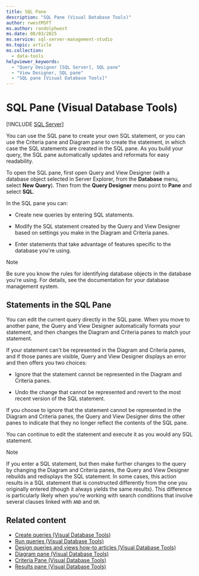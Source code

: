```yaml
---
title: SQL Pane
description: "SQL Pane (Visual Database Tools)"
author: rwestMSFT
ms.author: randolphwest
ms.date: 08/03/2025
ms.service: sql-server-management-studio
ms.topic: article
ms.collection:
  - data-tools
helpviewer_keywords:
  - "Query Designer [SQL Server], SQL pane"
  - "View Designer, SQL pane"
  - "SQL pane [Visual Database Tools]"
---
```

# SQL Pane (Visual Database Tools)

[!INCLUDE [SQL Server](../includes/applies-to-version/sqlserver.md)]

You can use the SQL pane to create your own SQL statement, or you can use the Criteria pane and Diagram pane to create the statement, in which case the SQL statements are created in the SQL pane. As you build your query, the SQL pane automatically updates and reformats for easy readability.

To open the SQL pane, first open Query and View Designer (with a database object selected in Server Explorer, from the **Database** menu, select **New Query**). Then from the **Query Designer** menu point to **Pane** and select **SQL**.

In the SQL pane you can:

- Create new queries by entering SQL statements.

- Modify the SQL statement created by the Query and View Designer based on settings you make in the Diagram and Criteria panes.

- Enter statements that take advantage of features specific to the database you're using.

> [!NOTE]  
> Be sure you know the rules for identifying database objects in the database you're using. For details, see the documentation for your database management system.

## Statements in the SQL Pane

You can edit the current query directly in the SQL pane. When you move to another pane, the Query and View Designer automatically formats your statement, and then changes the Diagram and Criteria panes to match your statement.

If your statement can't be represented in the Diagram and Criteria panes, and if those panes are visible, Query and View Designer displays an error and then offers you two choices:

- Ignore that the statement cannot be represented in the Diagram and Criteria panes.

- Undo the change that cannot be represented and revert to the most recent version of the SQL statement.

If you choose to ignore that the statement cannot be represented in the Diagram and Criteria panes, the Query and View Designer dims the other panes to indicate that they no longer reflect the contents of the SQL pane.

You can continue to edit the statement and execute it as you would any SQL statement.

> [!NOTE]  
> If you enter a SQL statement, but then make further changes to the query by changing the Diagram and Criteria panes, the Query and View Designer rebuilds and redisplays the SQL statement. In some cases, this action results in a SQL statement that is constructed differently from the one you originally entered (though it always yields the same results). This difference is particularly likely when you're working with search conditions that involve several clauses linked with `AND` and `OR`.

## Related content

- [Create queries (Visual Database Tools)](create-queries-visual-database-tools.md)
- [Run queries (Visual Database Tools)](run-queries-visual-database-tools.md)
- [Design queries and views how-to articles (Visual Database Tools)](design-queries-and-views-how-to-topics-visual-database-tools.md)
- [Diagram pane (Visual Database Tools)](diagram-pane-visual-database-tools.md)
- [Criteria Pane (Visual Database Tools)](criteria-pane-visual-database-tools.md)
- [Results pane (Visual Database Tools)](results-pane-visual-database-tools.md)

